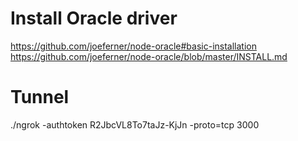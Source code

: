 # Install Oracle driver
https://github.com/joeferner/node-oracle#basic-installation
https://github.com/joeferner/node-oracle/blob/master/INSTALL.md

# Tunnel
./ngrok -authtoken R2JbcVL8To7taJz-KjJn -proto=tcp 3000
